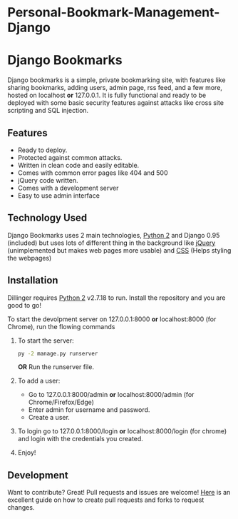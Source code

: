 # Personal-Bookmark-Management-Django
# Django Bookmarks


Django bookmarks is a simple, private bookmarking site, with features like sharing bookmarks, adding users, admin page, rss feed, and a few more, hosted on localhost __or__ 127.0.0.1. It is fully functional and ready to be deployed with some basic security features against attacks like cross site scripting and SQL injection.
## Features

- Ready to deploy.
- Protected against common attacks.
- Written in clean code and easily editable.
- Comes with common error pages like 404 and 500
- jQuery code written.
- Comes with a development server
- Easy to use admin interface

## Technology Used

Django Bookmarks uses 2 main technologies, [Python 2] and Django 0.95 (included) but uses lots of different thing in the background like [jQuery] (unimplemented but makes web pages more usable) and [CSS] (Helps styling the webpages)

## Installation

Dillinger requires [Python 2] v2.7.18 to run.
Install the repository and you are good to go!

To start the devolpment server on 127.0.0.1:8000 __or__ localhost:8000 (for Chrome), run the flowing commands
1. To start the server:

    ```sh
    py -2 manage.py runserver
    ```
    __OR__
    Run the runserver file.
2. To add a user:
    - Go to 127.0.0.1:8000/admin __or__ localhost:8000/admin (for Chrome/Firefox/Edge)
    - Enter admin for username and password.
    - Create a user.
3. To login go to 127.0.0.1:8000/login __or__ localhost:8000/login (for chrome) and login with the credentials you created.
4. Enjoy!

## Development

Want to contribute? Great! Pull requests and issues are welcome! [Here] is an excellent guide on how to create pull requests and forks to request changes.

[//]: # (These are reference links used in the body of this note and get stripped out when the markdown processor does its job.)

   [CSS]: <https://devdocs.io/css/>
   [jQuery]: <http://jquery.com>
   [Python 2]: <https://www.python.org/downloads/release/python-2718/>
   [Here]: <https://www.dataschool.io/how-to-contribute-on-github/>
